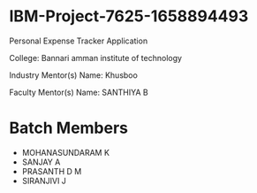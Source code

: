 # IBM-Project-7625-1658894493

Personal Expense Tracker Application

College: Bannari amman institute of technology

Industry Mentor(s) Name: Khusboo

Faculty Mentor(s) Name: SANTHIYA B

# Batch Members
  - MOHANASUNDARAM K
  - SANJAY A
  - PRASANTH D M
  - SIRANJIVI J
